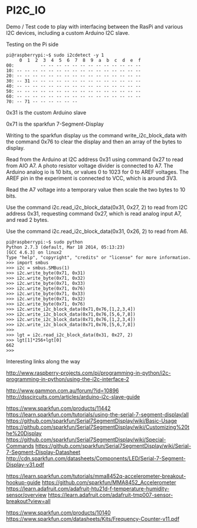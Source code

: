 # PI2C_IO

Demo / Test code to play with interfacing between the RasPi and various I2C devices, including a custom Arduino I2C slave.

Testing on the Pi side
```
pi@raspberrypi:~$ sudo i2cdetect -y 1
     0  1  2  3  4  5  6  7  8  9  a  b  c  d  e  f
00:          -- -- -- -- -- -- -- -- -- -- -- -- --
10: -- -- -- -- -- -- -- -- -- -- -- -- -- -- -- --
20: -- -- -- -- -- -- -- -- -- -- -- -- -- -- -- --
30: -- 31 -- -- -- -- -- -- -- -- -- -- -- -- -- --
40: -- -- -- -- -- -- -- -- -- -- -- -- -- -- -- --
50: -- -- -- -- -- -- -- -- -- -- -- -- -- -- -- --
60: -- -- -- -- -- -- -- -- -- -- -- -- -- -- -- --
70: -- 71 -- -- -- -- -- --
```
0x31 is the custom Arduino slave

0x71 is the sparkfun 7-Segment-Display

Writing to the sparkfun display us the command write_i2c_block_data with the command 0x76 to clear the display and then an array of the bytes to display.

Read from the Arduino at I2C address 0x31 using command 0x27 to read from AIO A7. A photo resistor voltage divider is connected to A7. The Arduino analog io is 10 bits, or values 0 to 1023 for 0 to AREF voltages. The AREF pin in the experiment is connected to VCC, which is around 3V3.

Read the A7 voltage into a temporary value then scale the two bytes to 10 bits.

Use the command i2c.read_i2c_block_data(0x31, 0x27, 2) to read from I2C address 0x31, requesting command 0x27, which is read analog input A7, and read 2 bytes.

Use the command i2c.read_i2c_block_data(0x31, 0x26, 2) to read from A6.

```
pi@raspberrypi:~$ sudo python
Python 2.7.3 (default, Mar 18 2014, 05:13:23)
[GCC 4.6.3] on linux2
Type "help", "copyright", "credits" or "license" for more information.
>>> import smbus
>>> i2c = smbus.SMBus(1)
>>> i2c.write_byte(0x71, 0x31)
>>> i2c.write_byte(0x71, 0x32)
>>> i2c.write_byte(0x71, 0x33)
>>> i2c.write_byte(0x71, 0x76)
>>> i2c.write_byte(0x71, 0x33)
>>> i2c.write_byte(0x71, 0x32)
>>> i2c.write_byte(0x71, 0x76)
>>> i2c.write_i2c_block_data(0x71,0x76,[1,2,3,4])
>>> i2c.write_i2c_block_data(0x71,0x76,[5,6,7,8])
>>> i2c.write_i2c_block_data(0x71,0x76,[1,2,3,4])
>>> i2c.write_i2c_block_data(0x71,0x76,[5,6,7,8])
>>>
>>> lgt = i2c.read_i2c_block_data(0x31, 0x27, 2)
>>> lgt[1]*256+lgt[0]
662
>>>
```



Interesting links along the way

http://www.raspberry-projects.com/pi/programming-in-python/i2c-programming-in-python/using-the-i2c-interface-2

http://www.gammon.com.au/forum/?id=10896
http://dsscircuits.com/articles/arduino-i2c-slave-guide


https://www.sparkfun.com/products/11442
https://learn.sparkfun.com/tutorials/using-the-serial-7-segment-display/all
https://github.com/sparkfun/Serial7SegmentDisplay/wiki/Basic-Usage
https://github.com/sparkfun/Serial7SegmentDisplay/wiki/Customizing%20the%20Display
https://github.com/sparkfun/Serial7SegmentDisplay/wiki/Special-Commands
https://github.com/sparkfun/Serial7SegmentDisplay/wiki/Serial-7-Segment-Display-Datasheet
http://cdn.sparkfun.com/datasheets/Components/LED/Serial-7-Segment-Display-v31.pdf


https://learn.sparkfun.com/tutorials/mma8452q-accelerometer-breakout-hookup-guide
https://github.com/sparkfun/MMA8452_Accelerometer
https://learn.adafruit.com/adafruit-htu21d-f-temperature-humidity-sensor/overview
https://learn.adafruit.com/adafruit-tmp007-sensor-breakout?view=all

https://www.sparkfun.com/products/10140
https://www.sparkfun.com/datasheets/Kits/Frequency-Counter-v11.pdf


